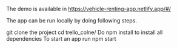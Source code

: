 The demo is available in https://vehicle-renting-app.netlify.app/#/

The app can be run locally by doing following steps.

git clone the project
cd trello_colne/
Do npm install to install all dependencies
To start an app run npm start